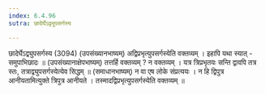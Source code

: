 ```yaml
---
index: 6.4.96
sutra: छादेर्घेऽद्व्युपसर्गस्य

---
```

 छादेर्घेऽद्व्युपसर्गस्य (3094) (उपसंख्यानभाष्यम्) अद्विप्रभृत्युपसर्गस्येति वक्तव्यम् । इहापि यथा स्यात् - समुपाभिछादः ॥ (उपसंख्यानाक्षेपभाष्यम्) तत्तर्हि वक्तव्यम् ? न वक्तव्यम् । यत्र त्रिप्रभृतयः सन्ति द्वावपि तत्र स्तः, तत्राद्व्युपसर्गस्येत्येव सिद्धम् ॥ (समाधानभाष्यम्) न वा एष लोके संप्रत्ययः । न हि द्विपुत्र आनीयतामित्युक्ते त्रिपुत्र आनीयते । तस्मादद्विप्रभृत्युपसर्गस्येति वक्तव्यम् ॥ 
